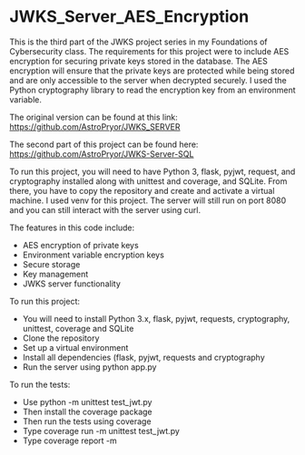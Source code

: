 # JWKS_Server_AES_Encryption
This is the third part of the JWKS project series in my Foundations of Cybersecurity class. The requirements for this project were to include AES encryption for securing private keys stored in the database. The AES encryption will ensure that the private keys are protected while being stored and are only accessible to the server when decrypted securely. I used the Python cryptography library to read the encryption key from an environment variable. 

The original version can be found at this link: https://github.com/AstroPryor/JWKS_SERVER

The second part of this project can be found here: https://github.com/AstroPryor/JWKS-Server-SQL

To run this project, you will need to have Python 3, flask, pyjwt, request, and cryptography installed along with unittest and coverage, and SQLite. From there, you have to copy the repository and create and activate a virtual machine. I used venv for this project. The server will still run on port 8080 and you can still interact with the server using curl. 

The features in this code include:
- AES encryption of private keys
- Environment variable encryption keys
- Secure storage
- Key management
- JWKS server functionality

To run this project:
- You will need to install Python 3.x, flask, pyjwt, requests, cryptography, unittest, coverage and SQLite
- Clone the repository
- Set up a virtual environment
- Install all dependencies (flask, pyjwt, requests and cryptography
- Run the server using python app.py

To run the tests:
- Use python -m unittest test_jwt.py
- Then install the coverage package
- Then run the tests using coverage
- Type coverage run -m unittest test_jwt.py
- Type coverage report -m
